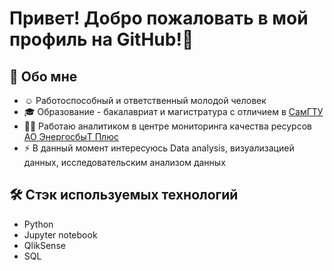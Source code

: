 # Привет! Добро пожаловать в мой профиль на GitHub!👋

## 👦 Обо мне
- ☺️ Работоспособный и ответственный молодой человек
- 🎓 Образование - бакалавриат и магистратура с отличием в [СамГТУ](https://samgtu.ru/)
- 👨‍💻 Работаю аналитиком в центре мониторинга качества ресурсов [АО ЭнергосбыТ Плюс](https://samara.esplus.ru/)
- ⚡ В данный момент интересуюсь Data analysis, визуализацией данных, исследовательским анализом данных

## 🛠 Стэк используемых технологий
- Python
- Jupyter notebook
- QlikSense
- SQL
<!---
gorbunovvitaly/gorbunovvitaly is a ✨ special ✨ repository because its `README.md` (this file) appears on your GitHub profile.
You can click the Preview link to take a look at your changes.
--->
